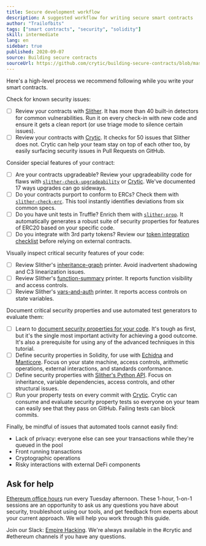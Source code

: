 ```yaml
---
title: Secure development workflow
description: A suggested workflow for writing secure smart contracts
author: "Trailofbits"
tags: ["smart contracts", "security", "solidity"]
skill: intermediate
lang: en
sidebar: true
published: 2020-09-07
source: Building secure contracts
sourceUrl: https://github.com/crytic/building-secure-contracts/blob/master/development-guidelines/workflow.md
---
```


Here's a high-level process we recommend following while you write your smart contracts.

Check for known security issues:

- [ ] Review your contracts with [Slither](https://github.com/crytic/slither). It has more than 40 built-in detectors for common vulnerabilities. Run it on every check-in with new code and ensure it gets a clean report (or use triage mode to silence certain issues).
- [ ] Review your contracts with [Crytic](https://crytic.io/). It checks for 50 issues that Slither does not. Crytic can help your team stay on top of each other too, by easily surfacing security issues in Pull Requests on GitHub.

Consider special features of your contract:

- [ ] Are your contracts upgradeable? Review your upgradeability code for flaws with [`slither-check-upgradeability`](https://github.com/crytic/slither/wiki/Upgradeability-Checks) or [Crytic](https://blog.trailofbits.com/2020/06/12/upgradeable-contracts-made-safer-with-crytic/). We've documented 17 ways upgrades can go sideways.
- [ ] Do your contracts purport to conform to ERCs? Check them with [`slither-check-erc`](https://github.com/crytic/slither/wiki/ERC-Conformance). This tool instantly identifies deviations from six common specs.
- [ ] Do you have unit tests in Truffle? Enrich them with [`slither-prop`](https://github.com/crytic/slither/wiki/Property-generation). It automatically generates a robust suite of security properties for features of ERC20 based on your specific code.
- [ ] Do you integrate with 3rd party tokens? Review our [token integration checklist](/en/developers/tutorials/token-security/) before relying on external contracts.

Visually inspect critical security features of your code:

- [ ] Review Slither's [inheritance-graph](https://github.com/trailofbits/slither/wiki/Printer-documentation#inheritance-graph) printer. Avoid inadvertent shadowing and C3 linearization issues.
- [ ] Review Slither's [function-summary](https://github.com/trailofbits/slither/wiki/Printer-documentation#function-summary) printer. It reports function visibility and access controls.
- [ ] Review Slither's [vars-and-auth](https://github.com/trailofbits/slither/wiki/Printer-documentation#variables-written-and-authorization) printer. It reports access controls on state variables.

Document critical security properties and use automated test generators to evaluate them:

- [ ] Learn to [document security properties for your code](/program-analysis/). It's tough as first, but it's the single most important activity for achieving a good outcome. It's also a prerequisite for using any of the advanced techniques in this tutorial.
- [ ] Define security properties in Solidity, for use with [Echidna](https://github.com/crytic/echidna) and [Manticore](https://manticore.readthedocs.io/en/latest/verifier.html). Focus on your state machine, access controls, arithmetic operations, external interactions, and standards conformance.
- [ ] Define security properties with [Slither's Python API](/program-analysis/slither). Focus on inheritance, variable dependencies, access controls, and other structural issues.
- [ ] Run your property tests on every commit with [Crytic](https://crytic.io). Crytic can consume and evaluate security property tests so everyone on your team can easily see that they pass on GitHub. Failing tests can block commits.

Finally, be mindful of issues that automated tools cannot easily find:

- Lack of privacy: everyone else can see your transactions while they're queued in the pool
- Front running transactions
- Cryptographic operations
- Risky interactions with external DeFi components

## Ask for help

[Ethereum office hours](https://calendly.com/dan-trailofbits/ethereum-office-hours) run every Tuesday afternoon. These 1-hour, 1-on-1 sessions are an opportunity to ask us any questions you have about security, troubleshoot using our tools, and get feedback from experts about your current approach. We will help you work through this guide.

Join our Slack: [Empire Hacking](https://join.slack.com/t/empirehacking/shared_invite/zt-h97bbrj8-1jwuiU33nnzg67JcvIciUw). We're always available in the #crytic and #ethereum channels if you have any questions.
